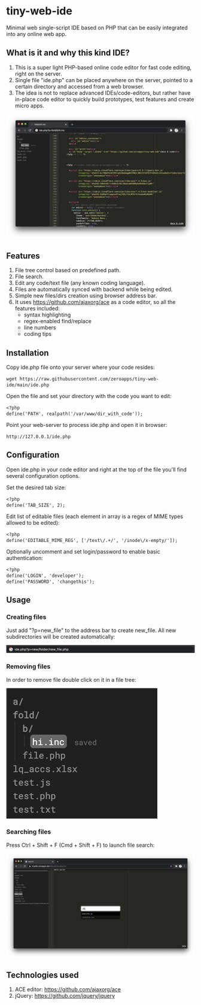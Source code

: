 # tiny-web-ide
Minimal web single-script IDE based on PHP that can be easily integrated into any online web app.


## What is it and why this kind IDE?
1. This is a super light PHP-based online code editor for fast code editing, right on the server.
1. Single file "ide.php" can be placed anywhere on the server, pointed to a certain directory and accessed from a web browser.
1. The idea is not to replace advanced IDEs/code-editors, but rather have in-place code editor to quickly build prototypes, test features and create micro apps.


![IDE Screenshot](https://raw.githubusercontent.com/zeroapps/tiny-web-ide/main/docs/ide.png)


## Features
1. File tree control based on predefined path.
1. File search.
1. Edit any code/text file (any known coding language).
1. Files are automatically synced with backend while being edited.
1. Simple new files/dirs creation using browser address bar.
1. It uses https://github.com/ajaxorg/ace as a code editor, so all the features included:
   - syntax highlighting
   - regex-enabled find/replace
   - line numbers
   - coding tips


## Installation
Copy ide.php file onto your server where your code resides:
```
wget https://raw.githubusercontent.com/zeroapps/tiny-web-ide/main/ide.php
```

Open the file and set your directory with the code you want to edit:
```
<?php
define('PATH', realpath('/var/www/dir_with_code'));
```

Point your web-server to process ide.php and open it in browser:
```
http://127.0.0.1/ide.php
```

## Configuration

Open ide.php in your code editor and right at the top of the file you'll find several configuration options.

Set the desired tab size:
```
<?php
define('TAB_SIZE', 2);
```

Edit list of editable files (each element in array is a regex of MIME types allowed to be edited):
```
<?php
define('EDITABLE_MIME_REG', ['/text\/.+/', '/inode\/x-empty/']);
```

Optionally uncomment and set login/password to enable basic authentication:
```
<?php
define('LOGIN', 'developer');
define('PASSWORD', 'changethis');
```

## Usage
### Creating files
Just add "?p=new_file" to the address bar to create new_file. All new subdirectories will be created automatically:

![IDE - create new file](https://raw.githubusercontent.com/zeroapps/tiny-web-ide/main/docs/ide_new_file.png)


### Removing files
In order to remove file double click on it in a file tree:

![IDE - remove file](https://raw.githubusercontent.com/zeroapps/tiny-web-ide/main/docs/ide_remove_file.png)

### Searching files
Press Ctrl + Shift + F (Cmd + Shift + F) to launch file search:

![IDE - search file](https://raw.githubusercontent.com/zeroapps/tiny-web-ide/main/docs/ide_search.png)



## Technologies used
1. ACE editor: https://github.com/ajaxorg/ace
1. jQuery: https://github.com/jquery/jquery